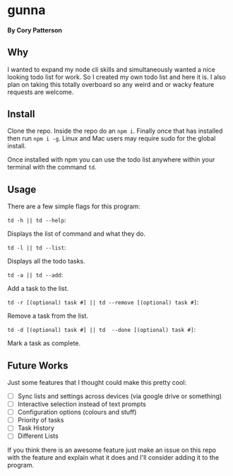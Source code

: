# gunna

#### By Cory Patterson

## Why

I wanted to expand my node cli skills and simultaneously wanted a nice looking todo list for work. So I created my own todo list and here it is. I also plan on taking this totally overboard so any weird and or wacky feature requests are welcome.

## Install

Clone the repo.
Inside the repo do an `npm i`.
Finally once that has installed then run `npm i -g`.
Linux and Mac users may require sudo for the global install.

Once installed with npm you can use the todo list anywhere within your terminal with the command `td`.

## Usage

There are a few simple flags for this program:

`td -h || td --help`:

Displays the list of command and what they do.

`td -l || td --list`:

Displays all the todo tasks.

`td -a || td --add`:

Add a task to the list.

`td -r [(optional) task #] || td --remove [(optional) task #]`:

Remove a task from the list.

`td -d [(optional) task #] || td  --done [(optional) task #]`:

Mark a task as complete.

## Future Works

Just some features that I thought could make this pretty cool:

- [ ] Sync lists and settings across devices (via google drive or something)
- [ ] Interactive selection instead of text prompts
- [ ] Configuration options (colours and stuff)
- [ ] Priority of tasks
- [ ] Task History
- [ ] Different Lists

If you think there is an awesome feature just make an issue on this repo with the feature and explain what it does and I'll consider adding it to the program.
